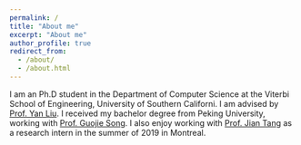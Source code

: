 ```yaml
---
permalink: /
title: "About me"
excerpt: "About me"
author_profile: true
redirect_from: 
  - /about/
  - /about.html
---
```


I am an Ph.D student in the Department of Computer Science at the Viterbi School of Engineering, University of Southern Californi. I am advised by [Prof. Yan Liu](http://www-bcf.usc.edu/~liu32/). I received my bachelor degree from Peking University, working with [Prof. Guojie Song](http://eecs.pku.edu.cn/teaching/inservice/search/detail/?id=5526). I also enjoy working with [Prof. Jian Tang](https://jian-tang.com/) as a research intern in the summer of 2019 in Montreal.

